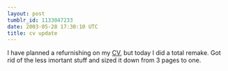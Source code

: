 ```yaml
---
layout: post
tumblr_id: 1133047233
date: 2003-05-28 17:30:10 UTC
title: cv update
---
```


I have planned a refurnishing on my <a href="cv.asp">CV</a>, but today I did a total remake. Got rid of the less imortant stuff and sized it down from 3 pages to one.
